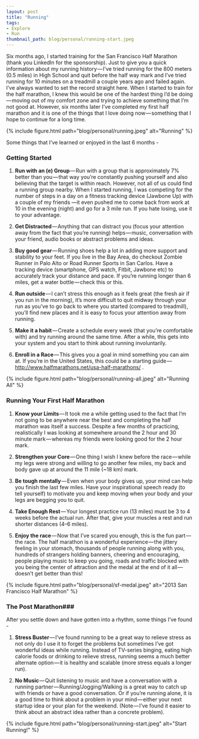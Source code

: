 ```yaml
---
layout: post
title: "Running"
tags:
- Explore
- Run
thumbnail_path: blog/personal/running-start.jpeg
---
```


Six months ago, I started training for the San Francisco Half Marathon (thank you LinkedIn for the sponsorship). Just to give you a quick information about my running history — I’ve tried running for the 800 meters (0.5 miles) in High School and quit before the half way mark and I’ve tried running for 10 minutes on a treadmill a couple years ago and failed again. I’ve always wanted to set the record straight here. When I started to train for the half marathon, I knew this would be one of the hardest thing I’d be doing — moving out of my comfort zone and trying to achieve something that I’m not good at. However, six months later I’ve completed my first half marathon and it is one of the things that I love doing now — something that I hope to continue for a long time.

{% include figure.html path="blog/personal/running.jpeg" alt="Running" %}

Some things that I’ve learned or enjoyed in the last 6 months -

### Getting Started ###

1. **Run with an (e) Group** — Run with a group that is approximately 7% better than you — that way you’re constantly pushing yourself and also believing that the target is within reach. However, not all of us could find a running group nearby. When I started running, I was competing for the number of steps in a day on a fitness tracking device (Jawbone Up) with a couple of my friends —it even pushed me to come back from work at 10 in the evening (night) and go for a 3 mile run. If you hate losing, use it to your advantage.

2. **Get Distracted** — Anything that can distract you (focus your attention away from the fact that you’re running) helps — music, conversation with your friend, audio books or abstract problems and ideas.

3. **Buy good gear** — Running shoes help a lot in adding more support and stability to your feet. If you live in the Bay Area, do checkout Zombie Runner in Palo Alto or Road Runner Sports in San Carlos. Have a tracking device (smartphone, GPS watch, Fitbit, Jawbone etc) to accurately track your distance and pace. If you’re running longer than 6 miles, get a water bottle — check this or this.

4. **Run outside** — I can’t stress this enough as it feels great (the fresh air if you run in the morning), it’s more difficult to quit midway through your run as you’ve to go back to where you started (compared to treadmill), you’ll find new places and it is easy to focus your attention away from running.

5. **Make it a habit** — Create a schedule every week (that you’re comfortable with) and try running around the same time. After a while, this gets into your system and you start to think about running involuntarily.

6. **Enroll in a Race** — This gives you a goal in mind something you can aim at. If you’re in the United States, this could be a starting guide — http://www.halfmarathons.net/usa-half-marathons/ .

{% include figure.html path="blog/personal/running-all.jpeg" alt="Running All" %}

### Running Your First Half Marathon ###

1. **Know your Limits** — It took me a while getting used to the fact that I’m not going to be anywhere near the best and completing the half marathon was itself a success. Despite a few months of practicing, realistically I was looking at somewhere around the 2 hour and 30 minute mark — whereas my friends were looking good for the 2 hour mark.

2. **Strengthen your Core** — One thing I wish I knew before the race — while my legs were strong and willing to go another few miles, my back and body gave up at around the 11 mile (~18 km) mark.

3. **Be tough mentally** — Even when your body gives up, your mind can help you finish the last few miles. Have your inspirational speech ready (to tell yourself) to motivate you and keep moving when your body and your legs are begging you to quit.

4. **Take Enough Rest** — Your longest practice run (13 miles) must be 3 to 4 weeks before the actual run. After that, give your muscles a rest and run shorter distances (4–6 miles).

5. **Enjoy the race** — Now that I’ve scared you enough, this is the fun part — the race. The half marathon is a wonderful experience — the jittery feeling in your stomach, thousands of people running along with you, hundreds of strangers holding banners, cheering and encouraging, people playing music to keep you going, roads and traffic blocked with you being the center of attraction and the medal at the end of it all — doesn’t get better than this!

{% include figure.html path="blog/personal/sf-medal.jpeg" alt="2013 San Francisco Half Marathon" %}

### The Post Marathon###

After you settle down and have gotten into a rhythm, some things I’ve found -

1. **Stress Buster** — I’ve found running to be a great way to relieve stress as not only do I use it to forget the problems but sometimes I’ve got wonderful ideas while running. Instead of TV-series binging, eating high calorie foods or drinking to relieve stress, running seems a much better alternate option — it is healthy and scalable (more stress equals a longer run).

2. **No Music** — Quit listening to music and have a conversation with a running partner — Running/Jogging/Walking is a great way to catch up with friends or have a good conversation. Or if you’re running alone, it is a good time to think about a problem in your mind — either your next startup idea or your plan for the weekend. (Note — I’ve found it easier to think about an abstract idea rather than a concrete problem).

{% include figure.html path="blog/personal/running-start.jpeg" alt="Start Running!" %}